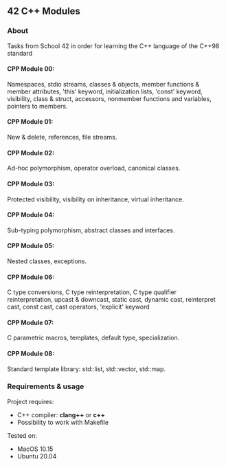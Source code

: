 ## 42 C++ Modules

### About

Tasks from School 42 in order for learning the C++ language of the C++98 standard

#### CPP Module 00:
Namespaces, stdio streams, classes & objects, member functions & member attributes, 'this' keyword, initialization lists, 'const' keyword, visibility, class & struct, accessors, nonmember functions and variables, pointers to members.

#### CPP Module 01:
New & delete, references, file streams.

#### CPP Module 02:
Ad-hoc polymorphism, operator overload, canonical classes.

#### CPP Module 03:
Protected visibility, visibility on inheritance, virtual inheritance.

#### CPP Module 04:
Sub-typing polymorphism, abstract classes and interfaces.

#### CPP Module 05:
Nested classes, exceptions.

#### CPP Module 06:
C type conversions, C type reinterpretation, C type qualifier reinterpretation, upcast & downcast, static cast, dynamic cast, reinterpret cast, const cast, cast operators, 'explicit' keyword

#### CPP Module 07:
C parametric macros, templates, default type, specialization.

#### CPP Module 08:
Standard template library: std::list, std::vector, std::map.

### Requirements & usage
Project requires:
* C++ compiler: **clang++** or **c++**
* Possibility to work with Makefile

Tested on:
* MacOS 10.15
* Ubuntu 20.04
